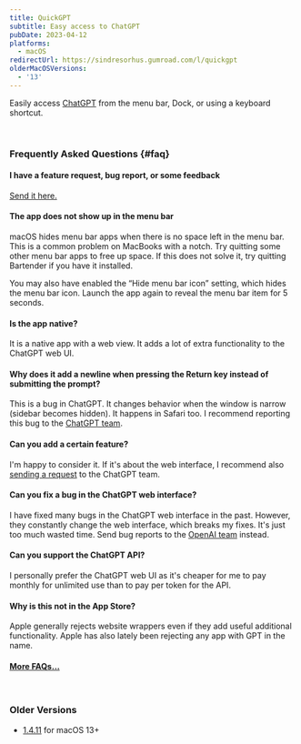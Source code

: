 ```yaml
---
title: QuickGPT
subtitle: Easy access to ChatGPT
pubDate: 2023-04-12
platforms:
  - macOS
redirectUrl: https://sindresorhus.gumroad.com/l/quickgpt
olderMacOSVersions:
  - '13'
---
```


Easily access [ChatGPT](https://www.zdnet.com/article/what-is-chatgpt-and-why-does-it-matter-heres-everything-you-need-to-know/) from the menu bar, Dock, or using a keyboard shortcut.

<!-- // TOOD: Show this when I have moved from Gumroad -->
<!-- ![Download count](https://img.shields.io/github/downloads/sindresorhus/menu-bar-spacing-meta/total?color=3e65d0) -->

<br>

### Frequently Asked Questions {#faq}

#### I have a feature request, bug report, or some feedback

[Send it here.](https://sindresorhus.com/feedback?product=QuickGPT&referrer=Website-FAQ)

#### The app does not show up in the menu bar

macOS hides menu bar apps when there is no space left in the menu bar. This is a common problem on MacBooks with a notch. Try quitting some other menu bar apps to free up space. If this does not solve it, try quitting Bartender if you have it installed.

You may also have enabled the “Hide menu bar icon” setting, which hides the menu bar icon. Launch the app again to reveal the menu bar item for 5 seconds.

#### Is the app native?

It is a native app with a web view. It adds a lot of extra functionality to the ChatGPT web UI.

#### Why does it add a newline when pressing the Return key instead of submitting the prompt?

This is a bug in ChatGPT. It changes behavior when the window is narrow (sidebar becomes hidden). It happens in Safari too. I recommend reporting this bug to the [ChatGPT team](mailto:support@openai.com).

#### Can you add a certain feature?

I'm happy to consider it. If it's about the web interface, I recommend also [sending a request](mailto:support@openai.com) to the ChatGPT team.

#### Can you fix a bug in the ChatGPT web interface?

I have fixed many bugs in the ChatGPT web interface in the past. However, they constantly change the web interface, which breaks my fixes. It's just too much wasted time. Send bug reports to the [OpenAI team](mailto:support@openai.com) instead.

#### Can you support the ChatGPT API?

I personally prefer the ChatGPT web UI as it's cheaper for me to pay monthly for unlimited use than to pay per token for the API.

#### Why is this not in the App Store?

Apple generally rejects website wrappers even if they add useful additional functionality. Apple has also lately been rejecting any app with GPT in the name.

#### [More FAQs…](/apps/faq)

<br>

### Older Versions

- [1.4.11](https://github.com/sindresorhus/meta/files/14156246/QuickGPT.1.4.11.zip) for macOS 13+
